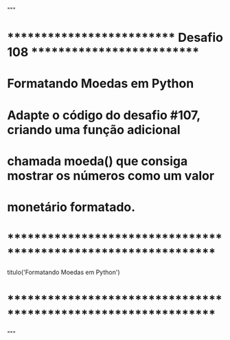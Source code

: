 """
# ************************* Desafio 108 ************************* #
#                   Formatando Moedas em Python                   #
#  Adapte o código do desafio #107, criando uma função adicional  #
#  chamada moeda() que consiga mostrar os números como um valor   #
#  monetário formatado.                                           #
# *************************************************************** #
titulo('Formatando Moedas em Python')
# *************************************************************** #
"""